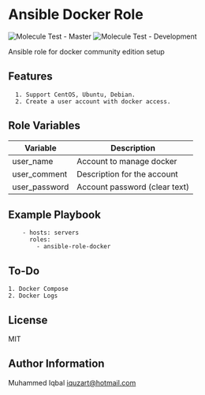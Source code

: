 Ansible Docker Role
=========

![Molecule Test - Master](https://github.com/iquzart/ansible-role-docker/workflows/Molecule%20Test/badge.svg?) ![Molecule Test - Development](https://github.com/iquzart/ansible-role-docker/workflows/Molecule%20Test/badge.svg?branch=development)


Ansible role for docker community edition setup


Features
---------
```
  1. Support CentOS, Ubuntu, Debian.
  2. Create a user account with docker access.
```
Role Variables
--------------

| Variable | Description |
| --- | --- |
| user_name | Account to manage docker | 
| user_comment |  Description for the account | 
| user_password | Account password (clear text) | 


Example Playbook
----------------
```
    - hosts: servers
      roles:
        - ansible-role-docker
```

To-Do
------
```
1. Docker Compose
2. Docker Logs
```

License
-------

MIT

Author Information
------------------

Muhammed Iqbal <iquzart@hotmail.com>
